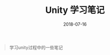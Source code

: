 ﻿---
layout:     post
title:      Unity 学习笔记
date:       2018-07-16
anthor:     hatcherTang
header-img: img/post-bg-ios9-web.jpg
catalog:    true
tags:
    - unity
    - 笔记
---

> 学习unity过程中的一些笔记




